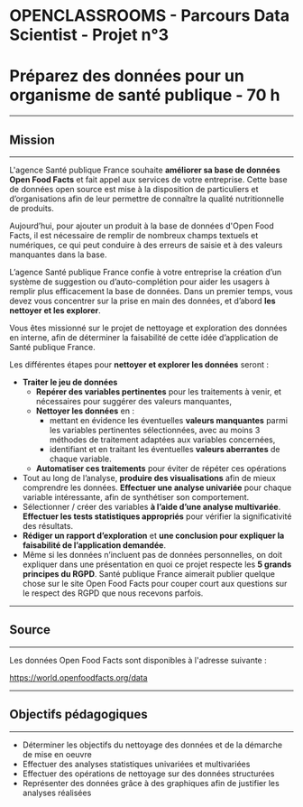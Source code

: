 # OPENCLASSROOMS - Parcours Data Scientist - Projet n°3
# Préparez des données pour un organisme de santé publique - 70 h

------------------------------
## Mission
------------------------------

L'agence Santé publique France souhaite **améliorer sa base de données Open Food Facts** et fait appel aux services de votre entreprise. Cette base de données open source est mise à la disposition de particuliers et d’organisations afin de leur permettre de connaître la qualité nutritionnelle de produits.  

Aujourd’hui, pour ajouter un produit à la base de données d'Open Food Facts, il est nécessaire de remplir de nombreux champs textuels et numériques, ce qui peut conduire à des erreurs de saisie et à des valeurs manquantes dans la base. 

L’agence Santé publique France confie à votre entreprise la création d’un système de suggestion ou d’auto-complétion pour aider les usagers à remplir plus efficacement la base de données. Dans un premier temps, vous devez vous concentrer sur la prise en main des données, et d’abord **les nettoyer et les explorer**. 

Vous êtes missionné sur le projet de nettoyage et exploration des données en interne, afin de déterminer la faisabilité de cette idée d’application de Santé publique France.

Les différentes étapes pour **nettoyer et explorer les données** seront :
  * **Traiter le jeu de données**
    * **Repérer des variables pertinentes** pour les traitements à venir, et nécessaires pour suggérer des valeurs manquantes,
    * **Nettoyer les données** en :
      * mettant en évidence les éventuelles **valeurs manquantes** parmi les variables pertinentes sélectionnées, avec au moins 3 méthodes de traitement adaptées aux variables concernées,
      * identifiant et en traitant les éventuelles **valeurs aberrantes** de chaque variable.
    * **Automatiser ces traitements** pour éviter de répéter ces opérations
  * Tout au long de l’analyse, **produire des visualisations** afin de mieux comprendre les données. **Effectuer une analyse univariée** pour chaque variable intéressante, afin de synthétiser son comportement.
  * Sélectionner / créer des variables **à l’aide d’une analyse multivariée**. **Effectuer les tests statistiques appropriés** pour vérifier la significativité des résultats.
  * **Rédiger un rapport d’exploration** et **une conclusion pour expliquer la faisabilité de l’application demandée**.
  * Même si les données n’incluent pas de données personnelles, on doit expliquer dans une présentation en quoi ce projet respecte les **5 grands principes du RGPD**. Santé publique France aimerait publier quelque chose sur le site Open Food Facts pour couper court aux questions sur le respect des RGPD que nous recevons parfois. 


------------------------------
## Source 
------------------------------

Les données Open Food Facts sont disponibles à l'adresse suivante : 

https://world.openfoodfacts.org/data


------------------------------
## Objectifs pédagogiques
------------------------------

  * Déterminer les objectifs du nettoyage des données et de la démarche de mise en oeuvre
  * Effectuer des analyses statistiques univariées et multivariées
  * Effectuer des opérations de nettoyage sur des données structurées
  * Représenter des données grâce à des graphiques afin de justifier les analyses réalisées
